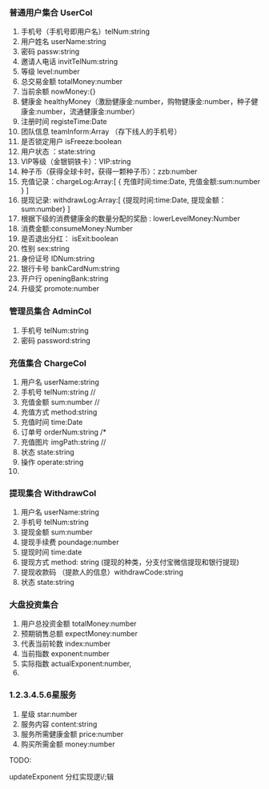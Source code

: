 ### 普通用户集合 UserCol

1. 手机号（手机号即用户名）telNum:string
2. 用户姓名 userName:string
3. 密码 passw:string
4. 邀请人电话 invitTelNum:string
5. 等级 level:number
6. 总交易金额 totalMoney:number
7. 当前余额 nowMoney:{} 
8. 健康金 healthyMoney（激励健康金:number，购物健康金:number，种子健康金:number，流通健康金:number）
9. 注册时间 registeTime:Date
10. 团队信息 teamInform:Array<string> （存下线人的手机号）
11. 是否锁定用户 isFreeze:boolean
12. 用户状态 ：state:string
13. VIP等级（金银铜铁卡）：VIP:string
14. 种子币（获得全球卡时，获得一颗种子币）：zzb:number
15. 充值记录：chargeLog:Array:[ { 充值时间:time\:Date, 充值金额:sum:number } ]
16. 提现记录: withdrawLog:Array:[ {提现时间:time\:Date, 提现金额：sum:number} ]
17. 根据下级的消费健康金的数量分配的奖励 : lowerLevelMoney:Number 
18. 消费金额:consumeMoney:Number
19. 是否退出分红： isExit:boolean
20. 性别 sex:string
21. 身份证号 IDNum:string
22. 银行卡号 bankCardNum:string
23. 开户行 openingBank:string
24. 升级奖 promote:number

### 管理员集合 AdminCol

1. 手机号 telNum:string
2. 密码 password:string

### 充值集合 ChargeCol

1. 用户名 userName:string
2. 手机号 telNum:string //
3. 充值金额 sum:number //
4. 充值方式 method:string
5. 充值时间 time:Date
6. 订单号 orderNum:string /*
7. 充值图片 imgPath:string //
8. 状态 state:string
9. 操作 operate:string
10. ​

### 提现集合 WithdrawCol

1. 用户名 userName:string
2. 手机号 telNum:string
3. 提现金额 sum:number
4. 提现手续费 poundage:number
5. 提现时间 time:date
6. 提现方式 method: string (提现的种类，分支付宝微信提现和银行提现)
7. 提现收款码 （提款人的信息）withdrawCode:string
8. 状态 state:string

### 大盘投资集合

1. 用户总投资金额 totalMoney:number 
2. 预期销售总额 expectMoney:number
3. 代表当前轮数 index:number
4. 当前指数 exponent:number
5. 实际指数 actualExponent:number,
6. ​

### 1.2.3.4.5.6星服务

1. 星级 star:number
2. 服务内容 content:string
3. 服务所需健康金额 price:number
4. 购买所需金额 money:number



TODO:

updateExponent 分红实现逻i/;辑